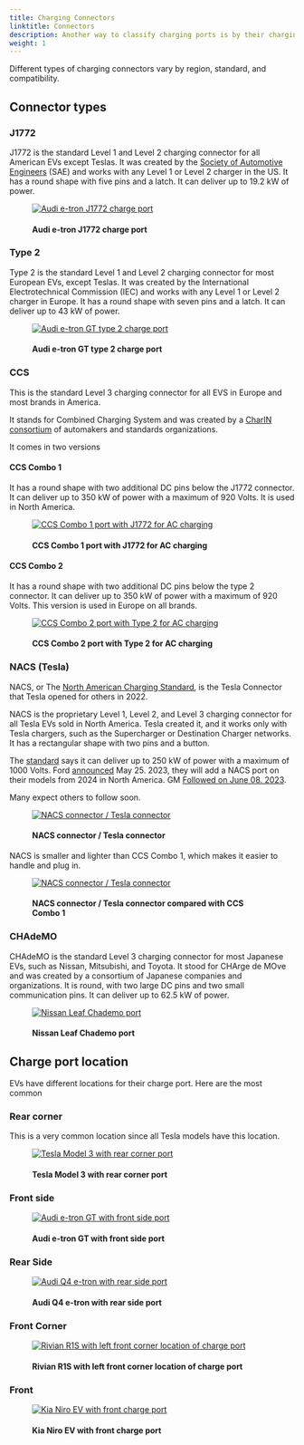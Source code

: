 ```yaml
---
title: Charging Connectors
linktitle: Connectors
description: Another way to classify charging ports is by their charging connector, which is the physical shape and size of the plug that connects the EV to the charging station. 
weight: 1
---
```

<!-- markdownlint-disable MD033 -->

 Different types of charging connectors vary by region, standard, and compatibility.

## Connector types

### J1772

J1772 is the standard Level 1 and Level 2 charging connector for all American EVs except Teslas. It was created by the [Society of Automotive Engineers](https://www.sae.org/standards/content/j1772_201710/) (SAE) and works with any Level 1 or Level 2 charger in the US. It has a round shape with five pins and a latch. It can deliver up to 19.2 kW of power.

<figure>
    <a href="https://media.evkx.net/multimedia/technology/charging/connectors/j1772_1.jpg">
        <img src="https://media.evkx.net/multimedia/technology/charging/connectors/j1772_1_st.jpg"
        alt="Audi e-tron J1772 charge port" title="Audi e-tron J1772 charge port">
    </a>
    <figcaption><h4>Audi e-tron J1772 charge port</h4></figcaption>
</figure>

### Type 2

Type 2 is the standard Level 1 and Level 2 charging connector for most European EVs, except Teslas. It was created by the International Electrotechnical Commission (IEC) and works with any Level 1 or Level 2 charger in Europe. It has a round shape with seven pins and a latch. It can deliver up to 43 kW of power.

<figure>
    <a href="https://media.evkx.net/multimedia/technology/charging/connectors/type2_1.jpg">
        <img src="https://media.evkx.net/multimedia/technology/charging/connectors/type2_1_st.jpg"
        alt="Audi e-tron GT type 2 charge port" title="Audi e-tron GT type 2 charge port">
    </a>
    <figcaption><h4>Audi e-tron GT type 2 charge port</h4></figcaption>
</figure>

### CCS

This is the standard Level 3 charging connector for all EVS in Europe and most brands in America.

It stands for Combined Charging System and was created by a [CharIN consortium](https://www.charin.global/) of automakers and standards organizations.

It comes in two versions

#### CCS Combo 1

It has a round shape with two additional DC pins below the J1772 connector. It can deliver up to 350 kW of power with a maximum of 920 Volts. It is used in North America.

<figure>
    <a href="https://media.evkx.net/multimedia/technology/charging/connectors/ccscombo1_1.jpg">
        <img src="https://media.evkx.net/multimedia/technology/charging/connectors/ccscombo1_1_st.jpg"
        alt="CCS Combo 1 port with J1772 for AC charging" title="CCS Combo 1 port with J1772 for AC charging">
    </a>
    <figcaption><h4>CCS Combo 1 port with J1772 for AC charging</h4></figcaption>
</figure>

#### CCS Combo 2

It has a round shape with two additional DC pins below the type 2 connector. It can deliver up to 350 kW of power with a maximum of 920 Volts. This version is used in Europe on all brands.

<figure>
    <a href="https://media.evkx.net/multimedia/technology/charging/connectors/ccscombo2_2.jpg">
        <img src="https://media.evkx.net/multimedia/technology/charging/connectors/ccscombo2_2_st.jpg"
        alt="CCS Combo 2 port with Type 2 for AC charging" title="CCS Combo 2 port with Type 2 for AC charging">
    </a>
    <figcaption><h4>CCS Combo 2 port with Type 2 for AC charging</h4></figcaption>
</figure>

### NACS (Tesla)

NACS, or The [North American Charging Standard](https://www.tesla.com/blog/opening-north-american-charging-standard), is the Tesla Connector that Tesla opened for others in 2022.

NACS is the proprietary Level 1, Level 2, and Level 3 charging connector for all Tesla EVs sold in North America. Tesla created it, and it works only with Tesla chargers, such as the Supercharger or Destination Charger networks. It has a rectangular shape with two pins and a button.

The [standard](https://tesla-cdn.thron.com/static/HXVNIC_North_American_Charging_Standard_Technical_Specification_TS-0023666_HFTPKZ.pdf) says it can deliver up to 250 kW of power with a maximum of 1000 Volts. Ford [announced](https://media.ford.com/content/fordmedia/fna/us/en/news/2023/05/25/ford-ev-customers-to-gain-access-to-12-000-tesla-superchargers--.html) May 25. 2023, they will add a NACS port on their models from 2024 in North America. GM [Followed on June 08. 2023](https://news.gm.com/newsroom.detail.html/Pages/news/us/en/2023/jun/0608-gm.html).

Many expect others to follow soon.

<figure>
    <a href="https://media.evkx.net/multimedia/technology/charging/connectors/nacs_1.jpg">
        <img src="https://media.evkx.net/multimedia/technology/charging/connectors/nacs_1_st.jpg"
        alt="NACS connector / Tesla connector" title="NACS connector / Tesla connector">
    </a>
    <figcaption><h4>NACS connector / Tesla connector</h4></figcaption>
</figure>

NACS is smaller and lighter than CCS Combo 1, which makes it easier to handle and plug in.

<figure>
    <a href="https://media.evkx.net/multimedia/technology/charging/connectors/nacs_2.jpg">
        <img src="https://media.evkx.net/multimedia/technology/charging/connectors/nacs_2_st.jpg"
        alt="NACS connector / Tesla connector" title="NACS connector / Tesla connector">
    </a>
    <figcaption><h4>NACS connector / Tesla connector compared with CCS Combo 1</h4></figcaption>
</figure>


### CHAdeMO

CHAdeMO is the standard Level 3 charging connector for most Japanese EVs, such as Nissan, Mitsubishi, and Toyota. It stood for CHArge de MOve and was created by a consortium of Japanese companies and organizations. It is round, with two large DC pins and two small communication pins. It can deliver up to 62.5 kW of power.

<figure>
    <a href="https://media.evkx.net/multimedia/technology/charging/connectors/chademo_1.jpg">
        <img src="https://media.evkx.net/multimedia/technology/charging/connectors/chademo_1_st.jpg"
        alt="Nissan Leaf Chademo port" title="Nissan Leaf Chademo port">
    </a>
    <figcaption><h4>Nissan Leaf Chademo port</h4></figcaption>
</figure>

## Charge port location

EVs have different locations for their charge port. Here are the most common

### Rear corner

This is a very common location since all Tesla models have this location.

<figure>
    <a href="https://media.evkx.net/multimedia/technology/charging/connectors/rearcornerport_1.jpg">
        <img src="https://media.evkx.net/multimedia/technology/charging/connectors/rearcornerport_1_st.jpg"
        alt="Tesla Model 3 with rear corner port" title="Tesla Model 3 with rear corner port">
    </a>
    <figcaption><h4>Tesla Model 3 with rear corner port</h4></figcaption>
</figure>

### Front side

<figure>
    <a href="https://media.evkx.net/multimedia/technology/charging/connectors/frontsideport_1.jpg">
        <img src="https://media.evkx.net/multimedia/technology/charging/connectors/frontsideport_1_st.jpg"
        alt="Audi e-tron GT with front side port" title="Audi e-tron GT with front side port">
    </a>
    <figcaption><h4>Audi e-tron GT with front side port</h4></figcaption>
</figure>

### Rear Side

<figure>
    <a href="https://media.evkx.net/multimedia/technology/charging/connectors/rearsideport_1.jpg">
        <img src="https://media.evkx.net/multimedia/technology/charging/connectors/rearsideport_1_st.jpg"
        alt="Audi Q4 e-tron with rear side port" title="Audi Q4 e-tron with rear side port">
    </a>
    <figcaption><h4>Audi Q4 e-tron with rear side port</h4></figcaption>
</figure>


### Front Corner

<figure>
    <a href="https://media.evkx.net/multimedia/technology/charging/connectors/frontcornerport_1.jpg">
        <img src="https://media.evkx.net/multimedia/technology/charging/connectors/frontcornerport_1_st.jpg"
        alt="Rivian R1S with left front corner location of charge port" title="Rivian R1S with left front corner location of charge port">
    </a>
    <figcaption><h4>Rivian R1S with left front corner location of charge port</h4></figcaption>
</figure>


### Front

<figure>
    <a href="https://media.evkx.net/multimedia/technology/charging/connectors/frontport_1.jpg">
        <img src="https://media.evkx.net/multimedia/technology/charging/connectors/frontport_1_st.jpg"
        alt="Kia Niro EV with front charge port" title="Kia Niro EV with front charge port">
    </a>
    <figcaption><h4>Kia Niro EV with front charge port</h4></figcaption>
</figure>

